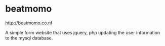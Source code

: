 # beatmomo

http://beatmomo.co.nf

A simple form website that uses jquery, php updating the user information to the mysql database.
